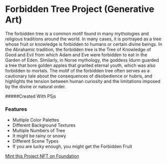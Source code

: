 # Forbidden Tree Project (Generative Art)
The forbidden tree is a common motif found in many mythologies and religious traditions around the world. In many cases, it is portrayed as a tree whose fruit or knowledge is forbidden to humans or certain divine beings. In the Abrahamic tradition, the forbidden tree is the Tree of Knowledge of Good and Evil from which Adam and Eve were forbidden to eat in the Garden of Eden. Similarly, in Norse mythology, the goddess Idunn guarded a tree that bore golden apples that granted eternal youth, which was also forbidden to mortals. The motif of the forbidden tree often serves as a cautionary tale about the consequences of disobedience or hubris, and highlights the tension between human curiosity and the limitations imposed by the divine or natural order.
 
#####Created With P5js
### Features
- Multiple Color Palettes
- Different Background Textures
- Multiple Numbers of Tree
- It might be rainy or snowy
- Different Scene Types
- If you are lucky enough, you might get the Forbidden Fruit

[Mint this Project NFT on Foundation](https://foundation.app/ "link title")